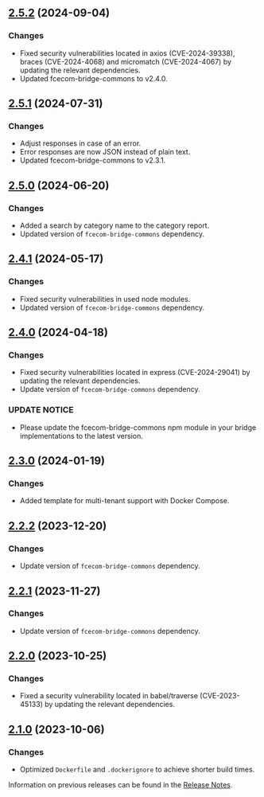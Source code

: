 ## [2.5.2](https://github.com/e-Spirit/fcecom-bridge-api-bigcommerce/compare/v2.5.1...v2.5.2) (2024-09-04)

### Changes
* Fixed security vulnerabilities located in axios (CVE-2024-39338), braces (CVE-2024-4068) and micromatch (CVE-2024-4067) by updating the relevant dependencies.
* Updated fcecom-bridge-commons to v2.4.0.

## [2.5.1](https://github.com/e-Spirit/fcecom-bridge-api-bigcommerce/compare/v2.5.0...v2.5.1) (2024-07-31)

### Changes
* Adjust responses in case of an error.
* Error responses are now JSON instead of plain text.
* Updated fcecom-bridge-commons to v2.3.1.

## [2.5.0](https://github.com/e-Spirit/fcecom-bridge-api-bigcommerce/compare/v2.4.1...v2.5.0) (2024-06-20)

### Changes
* Added a search by category name to the category report.
* Updated version of `fcecom-bridge-commons` dependency.

## [2.4.1](https://github.com/e-Spirit/fcecom-bridge-api-bigcommerce/compare/v2.4.0...v2.4.1) (2024-05-17)

### Changes
* Fixed security vulnerabilities in used node modules.
* Updated version of `fcecom-bridge-commons` dependency.

## [2.4.0](https://github.com/e-Spirit/fcecom-bridge-api-bigcommerce/compare/v2.3.0...v2.4.0) (2024-04-18)

### Changes
* Fixed security vulnerabilities located in express (CVE-2024-29041) by updating the relevant dependencies.
* Update version of `fcecom-bridge-commons` dependency.

### UPDATE NOTICE
* Please update the fcecom-bridge-commons npm module in your bridge implementations to the latest version.

## [2.3.0](https://github.com/e-Spirit/fcecom-bridge-api-bigcommerce/compare/v2.2.2...v2.3.0) (2024-01-19)

### Changes
* Added template for multi-tenant support with Docker Compose.

## [2.2.2](https://github.com/e-Spirit/fcecom-bridge-api-bigcommerce/compare/v2.2.1...v2.2.2) (2023-12-20)

### Changes

* Update version of `fcecom-bridge-commons` dependency.

## [2.2.1](https://github.com/e-Spirit/fcecom-bridge-api-bigcommerce/compare/v2.2.0...v2.2.1) (2023-11-27)

### Changes
* Update version of `fcecom-bridge-commons` dependency.

## [2.2.0](https://github.com/e-Spirit/fcecom-bridge-api-bigcommerce/compare/v2.1.0...v2.2.0) (2023-10-25)

### Changes
* Fixed a security vulnerability located in babel/traverse (CVE-2023-45133) by updating the relevant dependencies.

## [2.1.0](https://github.com/e-Spirit/fcecom-bridge-api-bigcommerce/compare/v2.0.0...v2.1.0) (2023-10-06)

### Changes
* Optimized `Dockerfile` and `.dockerignore` to achieve shorter build times.

Information on previous releases can be found in the [Release Notes](https://docs.e-spirit.com/ecom/fsconnect-com/FirstSpirit_Connect_for_Commerce_Releasenotes_EN.html).
